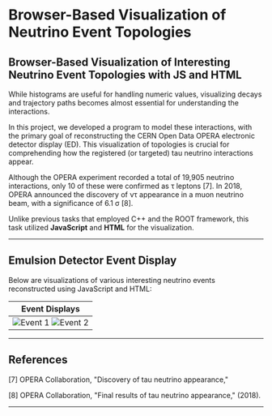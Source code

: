 # Browser-Based Visualization of Neutrino Event Topologies

##  Browser-Based Visualization of Interesting Neutrino Event Topologies with JS and HTML

While histograms are useful for handling numeric values, visualizing decays and trajectory paths becomes almost essential for understanding the interactions. 

In this project, we developed a program to model these interactions, with the primary goal of reconstructing the CERN Open Data OPERA electronic detector display (ED). This visualization of topologies is crucial for comprehending how the registered (or targeted) tau neutrino interactions appear.

Although the OPERA experiment recorded a total of 19,905 neutrino interactions, only 10 of these were confirmed as τ leptons [7]. In 2018, OPERA announced the discovery of ντ appearance in a muon neutrino beam, with a significance of 6.1 σ [8].

Unlike previous tasks that employed C++ and the ROOT framework, this task utilized **JavaScript** and **HTML** for the visualization.

---

## Emulsion Detector Event Display

Below are visualizations of various interesting neutrino events reconstructed using JavaScript and HTML:

| Event Displays |
| :---: |
| ![Event 1](https://h.top4top.io/p_3403ys1gs1.png) ![Event 2](https://d.top4top.io/p_3403tfqi61.png) |

---

## References

[7] OPERA Collaboration, "Discovery of tau neutrino appearance," 

[8] OPERA Collaboration, "Final results of tau neutrino appearance," (2018).

---

